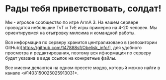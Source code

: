 # Рады тебя приветствовать, солдат!

Мы - игровое сообщество по игре ArmA 3. На нашем сервере проводятся небольшие TvT и TvE игры примерно на 4-20 человек. Мы ориентируемся на отыгровку милсима и командной работы.

Вся информация по серверу хранится централизовано в (репозитории GitHub)[https://github.com/147888sf/Obelisk_info/], для удобного просмотра и редактирования, поэтому вся ифнормация по серверу будет указана в виде ссылок на конкретные файлы.

Все миссии делаются на одном пресете модов, который можно найти в канале <#1403150025025913031>.
